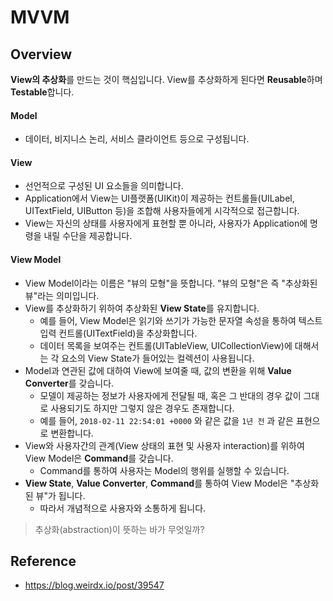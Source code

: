 # MVVM

## Overview

**View의 추상화**를 만드는 것이 핵심입니다. View를 추상화하게 된다면 **Reusable**하며 **Testable**합니다.

#### Model

- 데이터, 비지니스 논리, 서비스 클라이언트 등으로 구성됩니다.

#### View

- 선언적으로 구성된 UI 요소들을 의미합니다.
- Application에서 View는 UI플랫폼(UIKit)이 제공하는 컨트롤들(UILabel, UITextField, UIButton 등)을 조합해 사용자들에게 시각적으로 접근합니다.
- View는 자신의 상태를 사용자에게 표현할 뿐 아니라, 사용자가 Application에 명령을 내릴 수단을 제공합니다.

#### View Model

- View Model이라는 이름은 "뷰의 모형"을 뜻합니다. "뷰의 모형"은 즉 "추상화된 뷰"라는 의미입니다.
- View를 추상화하기 위하여 추상화된 **View State**를 유지합니다.
  - 예를 들어, View Model은 읽기와 쓰기가 가능한 문자열 속성을 통하여 텍스트 입력 컨트롤(UITextField)을 추상화합니다.
  - 데이터 목록을 보여주는 컨트롤(UITableView, UICollectionView)에 대해서는 각 요소의 View State가 들어있는 컬렉션이 사용됩니다.
- Model과 연관된 값에 대하여 View에 보여줄 때, 값의 변환을 위해 **Value Converter**를 갖습니다.
  - 모델이 제공하는 정보가 사용자에게 전달될 때, 혹은 그 반대의 경우 값이 그대로 사용되기도 하지만 그렇지 않은 경우도 존재합니다.
  - 예를 들어, `2018-02-11 22:54:01 +0000` 와 같은 값을 `1년 전` 과 같은 표현으로 변환합니다.
- View와 사용자간의 관계(View 상태의 표현 및 사용자 interaction)를 위하여 View Model은 **Command**를 갖습니다.
  - Command를 통하여 사용자는 Model의 행위를 실행할 수 있습니다.
- **View State**, **Value Converter**, **Command**를 통하여 View Model은 "추상화된 뷰"가 됩니다.
  - 따라서 개념적으로 사용자와 소통하게 됩니다.

> 추상화(abstraction)이 뜻하는 바가 무엇일까?

## Reference

- https://blog.weirdx.io/post/39547



